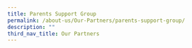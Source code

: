 ```yaml
---
title: Parents Support Group
permalink: /about-us/Our-Partners/parents-support-group/
description: ""
third_nav_title: Our Partners
---
```

